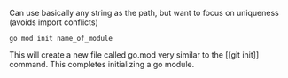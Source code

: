 Can use basically any string as the path, but want to focus on uniqueness (avoids import conflicts)

```
go mod init name_of_module
```

This will create a new file called go.mod very similar to the [[git init]] command. This completes initializing a go module. 